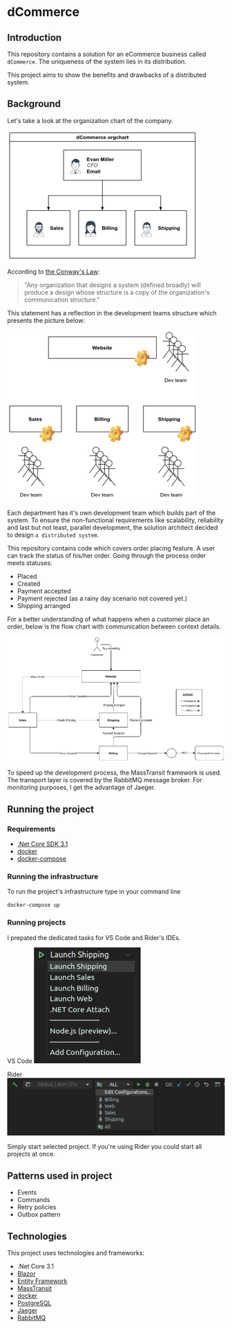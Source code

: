 # dCommerce

## Introduction

This repository contains a solution for an eCommerce business called `dCommerce`. The uniqueness of the system lies in its distribution. 

This project aims to show the benefits and drawbacks of a distributed system.

## Background

Let's take a look at the organization chart of the company.

![Organization chart](./docs/org_chart.png)

According to [the Conway's Law](https://en.wikipedia.org/wiki/Conway%27s_law):

> "Any organization that designs a system (defined broadly) will produce a design whose structure is a copy of the organization's communication structure."

This statement has a reflection in the development teams structure which presents the picture below:

![Dev teams](./docs/dev_teams.png)

Each department has it's own development team which builds part of the system. To ensure the non-functional requirements like scalability, reliability and last but not least, parallel development, the solution architect decided to design `a distributed system`.

This repository contains code which covers order placing feature. A user can track the status of his/her order. Going through the process order meets statuses:
- Placed
- Created
- Payment accepted
- Payment rejected (as a rainy day scenario not covered yet.)
- Shipping arranged

For a better understanding of what happens when a customer place an order, below is the flow chart with communication between context details.

![Order flow](./docs/order_flow.png)

To speed up the development process, the MassTransit framework is used. The transport layer is covered by the RabbitMQ message broker. For monitoring purposes, I get the advantage of Jaeger.

## Running the project

### Requirements
- [.Net Core SDK 3.1](https://dotnet.microsoft.com/download)
- [docker](https://www.docker.com/get-started)
- [docker-compose](https://docs.docker.com/compose/install/)

### Running the infrastructure

To run the project's infrastructure type in your command line

```
docker-compose up
```

### Running projects

I prepated the dedicated tasks for VS Code and Rider's IDEs.

VS Code
![VS Code](./docs/vs_code.png)

Rider
![Rider](./docs/rider.png)

Simply start selected project. If you're using Rider you could start all projects at once.

## Patterns used in project

- Events
- Commands
- Retry policies
- Outbox pattern

## Technologies

This project uses technologies and frameworks:
- .Net Core 3.1
- [Blazor](https://docs.microsoft.com/en-us/aspnet/core/blazor/?view=aspnetcore-3.1)
- [Entity Framework](https://docs.microsoft.com/en-us/ef/)
- [MassTransit](https://masstransit-project.com/)
- [docker](https://www.docker.com/)
- [PostgreSQL](https://www.postgresql.org/)
- [Jaeger](https://www.jaegertracing.io/)
- [RabbitMQ](https://www.rabbitmq.com/)